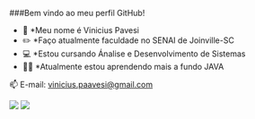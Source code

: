 ###Bem vindo ao meu perfil GitHub!

- 👤 *Meu nome é Vinicius Pavesi
- ✏️ *Faço atualmente faculdade no SENAI de Joinville-SC
- 💻 *Estou cursando Ánalise e Desenvolvimento de Sistemas
- 👨‍💻 *Atualmente estou aprendendo mais a fundo JAVA

📫 E-mail: vinicius.paavesi@gmail.com     
<div>
<a href="https://www.linkedin.com/in/seu-usuário-linkedln-aqui" target="_blank"><img src="https://img.shields.io/badge/-LinkedIn-%230077B5?style=for-the-badge&logo=linkedin&logoColor=white" target="_blank"></a>
 <a href="https://instagram.com/pavesi_viniciuss" target="_blank"><img src="https://img.shields.io/badge/-Instagram-%23E4405F?style=for-the-badge&logo=instagram&logoColor=white" target="_blank"></a>
<div>
